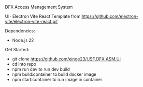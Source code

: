 DFX Access Management System

UI- Electron Vite React Template from https://github.com/electron-vite/electron-vite-react.git

Dependencies:

-   Node.js 22

Get Started:

-   git clone https://github.com/einge23/USF.DFX.ASM.UI
-   cd into repo
-   npm run dev to run dev build
-   npm build:container to build docker image
-   npm start:container to run image in container
